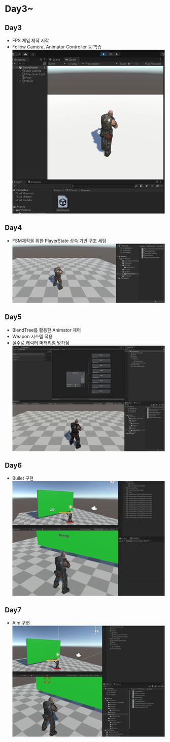 # Day3~

## Day3
- FPS 게임 제작 시작
- Follow Camera, Animator Controller 등 학습
![Day3](3.png)


## Day4
- FSM제작을 위한 PlayerState 상속 기반 구조 세팅
![Day4](4.png)

## Day5
- BlendTree를 활용한 Animator 제어
- Weapon 시스템 적용
- 실수로 캐릭터 머터리얼 망가짐
![Day5](5.png)

## Day6
- Bullet 구현
![Day6](6.png)

## Day7
- Aim 구현
![Day7](7.png)
